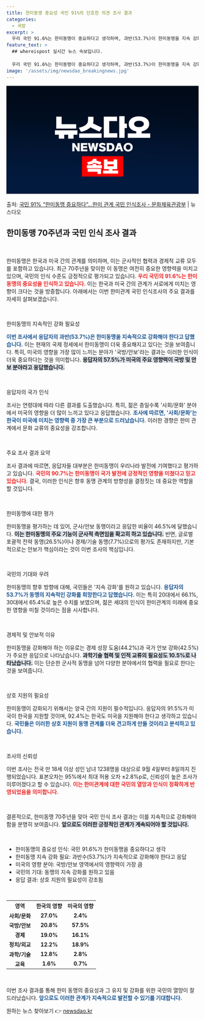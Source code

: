 ```yaml
---
title: 한미동맹 중요성 국민 91%의 단호한 의견 조사 결과
categories:
  - 국방
excerpt: >
  우리 국민 91.6%는 한미동맹이 중요하다고 생각하며, 과반(53.7%)이 한미동맹을 지속 강화해야 한다고 …
feature_text: >
  ## whereispost 실시간 뉴스 속보입니다.

  우리 국민 91.6%는 한미동맹이 중요하다고 생각하며, 과반(53.7%)이 한미동맹을 지속 강화해야 한다고 …
image: '/assets/img/newsdao_breakingnews.jpg'
---
```


![뉴스다오 속보](/assets/img/newsdao_breakingnews.jpg)

<p>출처: <a href="https://newsdao.kr/2046" rel="dofollow">국민 91% “한미동맹 중요하다”…한미 관계 국민 인식조사 - 문화체육관광부</a> | 뉴스다오</p>

<h2 data-ke-size="size26">한미동맹 70주년과 국민 인식 조사 결과</h2>

<p data-ke-size="size16">&nbsp;</p>

한미동맹은 한국과 미국 간의 관계를 의미하며, 이는 군사적인 협력과 경제적 교류 모두를 포함하고 있습니다. 최근 70주년을 맞이한 이 동맹은 여전히 중요한 영향력을 미치고 있으며, 국민의 인식 수준도 긍정적으로 평가되고 있습니다. <b><span style="color: #ee2323;">우리 국민의 91.6%는 한미동맹의 중요성을 인식하고 있습니다.</span></b> 이는 한국과 미국 간의 관계가 서로에게 미치는 영향이 크다는 것을 방증합니다. 아래에서는 이번 한미관계 국민 인식조사의 주요 결과를 자세히 살펴보겠습니다.

<p data-ke-size="size16">&nbsp;</p>

한미동맹의 지속적인 강화 필요성

<b><span style="color: #1a5490;">이번 조사에서 응답자의 과반(53.7%)은 한미동맹을 지속적으로 강화해야 한다고 답했습니다.</span></b> 이는 현재의 국제 정세에서 한미동맹이 더욱 중요해지고 있다는 것을 보여줍니다. 특히, 미국의 영향을 가장 많이 느끼는 분야가 '국방/안보'라는 결과는 이러한 인식이 더욱 중요하다는 것을 의미합니다. <b><span style="background-color: #21538527;">응답자의 57.5%가 미국의 주요 영향력이 국방 및 안보 분야라고 응답했습니다.</span></b>

<p data-ke-size="size16">&nbsp;</p>

응답자의 국가 인식

조사는 연령대에 따라 다른 결과를 도출했습니다. 특히, 젊은 층일수록 '사회/문화' 분야에서 미국의 영향을 더 많이 느끼고 있다고 응답했습니다. <b><span style="color: #1a5490;">조사에 따르면, '사회/문화'는 한국이 미국에 미치는 영향력 중 가장 큰 부분으로 드러났습니다.</span></b> 이러한 경향은 한미 관계에서 문화 교류의 중요성을 강조합니다.

<p data-ke-size="size16">&nbsp;</p>

주요 조사 결과 요약

조사 결과에 따르면, 응답자들 대부분은 한미동맹이 우리나라 발전에 기여했다고 평가하고 있습니다. <b><span style="color: #ee2323;">국민의 90.7%는 한미동맹이 국가 발전에 긍정적인 영향을 미쳤다고 믿고 있습니다.</span></b> 결국, 이러한 인식은 향후 동맹 관계의 방향성을 결정짓는 데 중요한 역할을 할 것입니다.

<p data-ke-size="size16">&nbsp;</p>

한미동맹에 대한 평가

한미동맹을 평가하는 데 있어, 군사/안보 동맹이라고 응답한 비율이 46.5%에 달했습니다. <b><span style="background-color: #21538527;">이는 한미동맹의 주요 기능이 군사적 측면임을 확고히 하고 있습니다.</span></b> 반면, 글로벌 포괄적 전략 동맹(26.5%)이나 경제/기술 동맹(7.7%)으로의 평가도 존재하지만, 기본적으로는 안보가 핵심이라는 것이 이번 조사의 핵심입니다.

<p data-ke-size="size16">&nbsp;</p>

국민의 기대와 우려

한미동맹의 향후 방향에 대해, 국민들은 '지속 강화'를 원하고 있습니다. <b><span style="color: #1a5490;">응답자의 53.7%가 동맹의 지속적인 강화를 희망한다고 답했습니다.</span></b> 이는 특히 20대에서 66.1%, 30대에서 65.4%로 높은 수치를 보였으며, 젊은 세대의 인식이 한미관계의 미래에 중요한 영향을 미칠 것이라는 점을 시사합니다.

<p data-ke-size="size16">&nbsp;</p>

경제적 및 안보적 이유

한미동맹을 강화해야 하는 이유로는 경제 성장 도움(44.2%)과 국가 안보 강화(42.5%)가 주요한 응답으로 나타났습니다. <b><span style="background-color: #21538527;">과학기술 협력 및 인적 교류의 필요성도 10.5%로 나타났습니다.</span></b> 이는 단순한 군사적 동맹을 넘어 다양한 분야에서의 협력을 필요로 한다는 것을 보여줍니다. 

<p data-ke-size="size16">&nbsp;</p>

상호 지원의 필요성

한미동맹이 강화되기 위해서는 양국 간의 지원이 필수적입니다. 응답자의 91.5%가 미국이 한국을 지원할 것이며, 92.4%는 한국도 미국을 지원해야 한다고 생각하고 있습니다. <b><span style="color: #1a5490;">국민들은 이러한 상호 지원이 동맹 관계를 더욱 견고하게 만들 것이라고 분석하고 있습니다.</span></b>

<p data-ke-size="size16">&nbsp;</p>

조사의 신뢰성

이번 조사는 전국 만 18세 이상 성인 남녀 1238명을 대상으로 9월 4일부터 8일까지 진행되었습니다. 표본오차는 95%에서 최대 허용 오차 ±2.8%p로, 신뢰성이 높은 조사가 이루어졌다고 할 수 있습니다. <b><span style="color: #ee2323;">이는 한미관계에 대한 국민의 열망과 인식이 정확하게 반영되었음을 의미합니다.</span></b>

<p data-ke-size="size16">&nbsp;</p>

결론적으로, 한미동맹 70주년을 맞아 국민 인식 조사 결과는 이를 지속적으로 강화해야 함을 분명히 보여줍니다. <b><span style="background-color: #21538527;">앞으로도 이러한 긍정적인 관계가 계속되어야 할 것입니다.</span></b> 

<p data-ke-size="size16">&nbsp;</p>

<ul>
    <li>한미동맹의 중요성 인식: 국민 91.6%가 한미동맹을 중요하다고 생각</li>
    <li>한미동맹 지속 강화 필요: 과반수(53.7%)가 지속적으로 강화해야 한다고 응답</li>
    <li>미국의 영향 분야: 국방/안보 영역에서의 영향력이 가장 큼</li>
    <li>국민의 기대: 동맹의 지속 강화를 원하고 있음</li>
    <li>응답 결과: 상호 지원의 필요성이 강조됨</li>
</ul>

<p data-ke-size="size16">&nbsp;</p>

<table style="width:100%;">
    <tr>
        <th>영역</th>
        <th>한국의 영향</th>
        <th>미국의 영향</th>
    </tr>
    <tr>
        <td style="text-align: center; height: 17px;"><b>사회/문화</b></td>
        <td style="text-align: center; height: 17px;"><b>27.0%</b></td>
        <td style="text-align: center; height: 17px;"><b>2.4%</b></td>
    </tr>
    <tr>
        <td style="text-align: center; height: 17px;"><b>국방/안보</b></td>
        <td style="text-align: center; height: 17px;"><b>20.8%</b></td>
        <td style="text-align: center; height: 17px;"><b>57.5%</b></td>
    </tr>
    <tr>
        <td style="text-align: center; height: 17px;"><b>경제</b></td>
        <td style="text-align: center; height: 17px;"><b>19.0%</b></td>
        <td style="text-align: center; height: 17px;"><b>16.1%</b></td>
    </tr>
    <tr>
        <td style="text-align: center; height: 17px;"><b>정치/외교</b></td>
        <td style="text-align: center; height: 17px;"><b>12.2%</b></td>
        <td style="text-align: center; height: 17px;"><b>18.9%</b></td>
    </tr>
    <tr>
        <td style="text-align: center; height: 17px;"><b>과학/기술</b></td>
        <td style="text-align: center; height: 17px;"><b>12.8%</b></td>
        <td style="text-align: center; height: 17px;"><b>2.8%</b></td>
    </tr>
    <tr>
        <td style="text-align: center; height: 17px;"><b>교육</b></td>
        <td style="text-align: center; height: 17px;"><b>1.6%</b></td>
        <td style="text-align: center; height: 17px;"><b>0.7%</b></td>
    </tr>
</table>

<p data-ke-size="size16">&nbsp;</p>

이번 조사 결과를 통해 한미 동맹의 중요성과 그 유지 및 강화를 위한 국민의 열망이 잘 드러났습니다. <b><span style="color: #1a5490;">앞으로도 이러한 관계가 지속적으로 발전할 수 있기를 기대합니다.</span></b> 

원하는 뉴스 찾아보기 👉 <a href="https://newsdao.kr" rel="dofollow">newsdao.kr</a>


